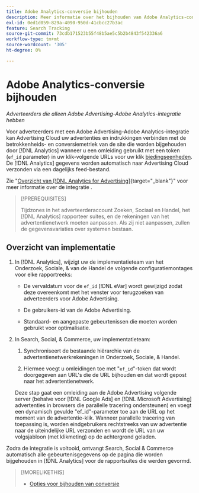 ```yaml
---
title: Adobe Analytics-conversie bijhouden
description: Meer informatie over het bijhouden van Adobe Analytics-conversies voor je campagnes in Adobe Advertising.
exl-id: 0ed1d059-829a-4090-950d-41cbcc27b3ac
feature: Search Tracking
source-git-commit: 73cdb171523b55f48b5ae5c5b2b4843f542336a6
workflow-type: tm+mt
source-wordcount: '305'
ht-degree: 0%

---
```


# Adobe Analytics-conversie bijhouden

*Adverteerders die alleen Adobe Advertising-Adobe Analytics-integratie hebben*

Voor adverteerders met een Adobe Advertising-Adobe Analytics-integratie kan Advertising Cloud uw advertenties en indrukkingen verbinden met de betrokkenheids- en conversiemetriek van de site die worden bijgehouden door [!DNL Analytics] wanneer u een omleiding gebruikt met een token (`ef_id` parameter) in uw klik-volgende URLs voor uw klik [biedingseenheden](/help/search-social-commerce/glossary.md#a-b). De [!DNL Analytics] gegevens worden automatisch naar Advertising Cloud verzonden via een dagelijks feed-bestand.

Zie &quot;[Overzicht van [!DNL Analytics for Advertising]](https://experienceleague.adobe.com/docs/advertising-cloud/dsp/integrations/analytics/overview.html){target="_blank"}&quot; voor meer informatie over de integratie .

>[!PREREQUISITES]
>
> Tijdzones in het adverteerderaccount Zoeken, Sociaal en Handel, het [!DNL Analytics] rapporteer suites, en de rekeningen van het advertentienetwerk moeten aanpassen. Als zij niet aanpassen, zullen de gegevensvariaties over systemen bestaan.

## Overzicht van implementatie

1. In [!DNL Analytics], wijzigt uw de implementatieteam van het Onderzoek, Sociale, &amp; van de Handel de volgende configuratiemontages voor elke rapportreeks:

   * De vervaldatum voor de `ef_id` [!DNL eVar] wordt gewijzigd zodat deze overeenkomt met het venster voor terugzoeken van adverteerders voor Adobe Advertising.

   * De gebruikers-id van de Adobe Advertising.

   * Standaard- en aangepaste gebeurtenissen die moeten worden gebruikt voor optimalisatie.

1. In Search, Social, &amp; Commerce, uw implementatieteam:

   1. Synchroniseert de bestaande hiërarchie van de advertentienetwerkrekeningen in Onderzoek, Sociale, &amp; Handel.

   1. Hiermee voegt u omleidingen toe met &quot;`ef_id`&quot;-token dat wordt doorgegeven aan URL&#39;s die de URL bijhouden en dat wordt gepost naar het advertentienetwerk.

   Deze stap gaat een omleiding aan de Adobe Advertising volgende server (behalve voor [!DNL Google Ads] en [!DNL Microsoft Advertising] advertenties in browsers die parallelle tracering ondersteunen) en voegt een dynamisch gevulde &quot;ef_id&quot;-parameter toe aan de URL op het moment van de advertentie-klik. Wanneer parallelle tracering van toepassing is, worden eindgebruikers rechtstreeks van uw advertentie naar de uiteindelijke URL verzonden en wordt de URL van uw volgsjabloon (met klikmeting) op de achtergrond geladen.

Zodra de integratie is voltooid, ontvangt Search, Social &amp; Commerce automatisch alle gebeurtenisgegevens op de pagina die worden bijgehouden in [!DNL Analytics] voor de rapportsuites die werden gevormd.

>[!MORELIKETHIS]
>
>* [Opties voor bijhouden van conversie](conversion-tracking-about.md)
